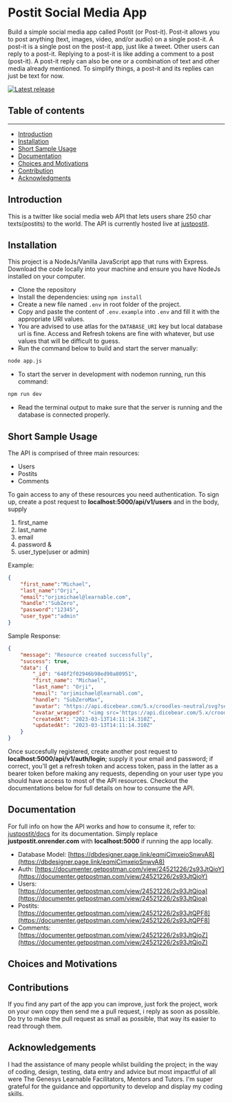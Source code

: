 # Postit Social Media App

Build a simple social media app called Postit (or Post-it). Post-it allows you to post anything (text, images, video, and/or audio) on a single post-it. A post-it is a single post on the post-it app, just like a tweet. Other users can reply to a post-it. Replying to a post-it is like adding a comment to a post (post-it). A post-it reply can also be one or a combination of text and other media already mentioned. To simplify things, a post-it and its replies can just be text for now.


[![Latest release](https://img.shields.io/github/v/release/mhucka/readmine.svg?style=flat-square&color=b44e88)](https://github.com/emerald2240/postit)


## Table of contents
-------------------------------
* [Introduction](#introduction)
* [Installation](#installation)
* [Short Sample Usage](#short-sample-usage)
* [Documentation](#documentation)
* [Choices and Motivations](#choices-and-motivations)
* [Contribution](#contributing)
* [Acknowledgments](#acknowledgments)


Introduction
-------------

This is a twitter like social media web API that lets users share 250 char texts(postits) to the world. The API is currently hosted live at [justpostit](https://justpostit.onrender.com).


Installation
-------------
This project is a NodeJs/Vanilla JavaScript app that runs with Express. Download the code locally into your machine and ensure you have NodeJs installed on your computer. 
- Clone the repository
- Install the dependencies: using `npm install`
- Create a new file named `.env` in root folder of the project.
- Copy and paste the content of `.env.example` into `.env` and fill it with the appropriate URI values.
- You are advised to use atlas for the `DATABASE_URI` key but local database url is fine. Access and Refresh tokens are fine with whatever, but use values that will be difficult to guess.
- Run the command below to build and start the server manually:
```bash
node app.js
```
- To start the server in development with nodemon running, run this command: 
 ```bash
 npm run dev
 ```
 - Read the terminal output to make sure that the server is running and the database is connected properly.


Short Sample Usage
------
The API is comprised of three main resources: 
- Users
- Postits
- Comments

To gain access to any of these resources you need authentication.
To sign up, create a post request to
**localhost:5000/api/v1/users** and in the body, supply
1. first_name
2. last_name
3. email
4. password &
5. user_type(user or admin)

Example: 
```json
{
    "first_name":"Michael",
    "last_name":"Orji",
    "email":"orjimichael@learnable.com",
    "handle":"SubZero",
    "password":"12345",
    "user_type":"admin"
}
```

Sample Response:
```json
{
    "message": "Resource created successfully",
    "success": true,
    "data": {
        "_id": "640f2f02946b98ed90a80951",
        "first_name": "Michael",
        "last_name": "Orji",
        "email": "orjimichael@learnabl.com",
        "handle": "SubZeroMax",
        "avatar": "https://api.dicebear.com/5.x/croodles-neutral/svg?seed=orjimichael-5iub9-learnabl-5he72-com&size=200&radius=50",
        "avatar_wrapped": "<img src='https://api.dicebear.com/5.x/croodles-neutral/svg?seed=orjimichael-5iub9-learnabl-5he72-com&size=200&radius=50' alt='SubZeroMax'>",
        "createdAt": "2023-03-13T14:11:14.310Z",
        "updatedAt": "2023-03-13T14:11:14.310Z"
    }
}
```

Once succesfully registered, create another post request to **localhost:5000/api/v1/auth/login**; supply it your email and password; if correct, you'll get a refresh token and access token, pass in the latter as a bearer token before making any requests, depending on your user type you should have access to most of the API resources. Checkout the documentations below for full details on how to consume the API.


Documentation
-------------
For full info on how the API works and how to consume it, refer to: [justpostit/docs](https://justpostit.onrender.com/api/v1/docs) for its documentation. Simply replace **justpostit.onrender.com** with **localhost:5000** if running the app locally.

- Database Model: [https://dbdesigner.page.link/eqmiCimxeioSnwvA8](https://dbdesigner.page.link/eqmiCimxeioSnwvA8)
- Auth: [https://documenter.getpostman.com/view/24521226/2s93JtQioY](https://documenter.getpostman.com/view/24521226/2s93JtQioY)
- Users: [https://documenter.getpostman.com/view/24521226/2s93JtQioa](https://documenter.getpostman.com/view/24521226/2s93JtQioa)
- Postits: [https://documenter.getpostman.com/view/24521226/2s93JtQPF8](https://documenter.getpostman.com/view/24521226/2s93JtQPF8)
- Comments: [https://documenter.getpostman.com/view/24521226/2s93JtQioZ](https://documenter.getpostman.com/view/24521226/2s93JtQioZ)


Choices and Motivations
------------


Contributions
--------------

If you find any part of the app you can improve, just fork the project, work on your own copy then send me a pull request, i reply as soon as possible. Do try to make the pull request as small as possible, that way its easier to read through them.


Acknowledgements
-----------------

I had the assistance of many people whilst building the project; in the way of coding, design, testing, data entry and advice but most impactful of all were The Genesys Learnable Facilitators, Mentors and Tutors. I'm super grateful for the guidance and opportunity to develop and display my coding skills.
